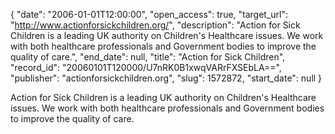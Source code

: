{
  "date": "2006-01-01T12:00:00", 
  "open_access": true, 
  "target_url": "http://www.actionforsickchildren.org/", 
  "description": "Action for Sick Children is a leading UK authority on Children's Healthcare issues. We work with both healthcare professionals and Government bodies to improve the quality of care.", 
  "end_date": null, 
  "title": "Action for Sick Children", 
  "record_id": "20060101T120000/U7nRK0B1xwqVARrFXSEbLA==", 
  "publisher": "actionforsickchildren.org", 
  "slug": 1572872, 
  "start_date": null
}

Action for Sick Children is a leading UK authority on Children's Healthcare issues. We work with both healthcare professionals and Government bodies to improve the quality of care.